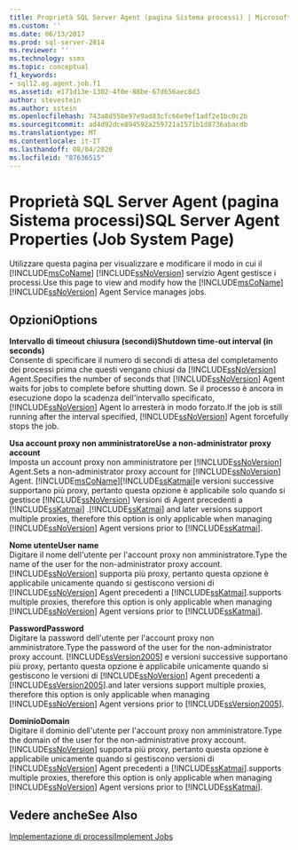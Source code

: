```yaml
---
title: Proprietà SQL Server Agent (pagina Sistema processi) | Microsoft Docs
ms.custom: ''
ms.date: 06/13/2017
ms.prod: sql-server-2014
ms.reviewer: ''
ms.technology: ssms
ms.topic: conceptual
f1_keywords:
- sql12.ag.agent.job.f1
ms.assetid: e171d13e-1302-4f0e-88be-67d656aec8d3
author: stevestein
ms.author: sstein
ms.openlocfilehash: 743a8d558e97e9ad83cfc66e9ef1adf2e1bc0c2b
ms.sourcegitcommit: ad4d92dce894592a259721a1571b1d8736abacdb
ms.translationtype: MT
ms.contentlocale: it-IT
ms.lasthandoff: 08/04/2020
ms.locfileid: "87636515"
---
```

# <a name="sql-server-agent-properties-job-system-page"></a><span data-ttu-id="ec6bf-102">Proprietà SQL Server Agent (pagina Sistema processi)</span><span class="sxs-lookup"><span data-stu-id="ec6bf-102">SQL Server Agent Properties (Job System Page)</span></span>
  <span data-ttu-id="ec6bf-103">Utilizzare questa pagina per visualizzare e modificare il modo in cui il [!INCLUDE[msCoName](../../includes/msconame-md.md)] [!INCLUDE[ssNoVersion](../../includes/ssnoversion-md.md)] servizio Agent gestisce i processi.</span><span class="sxs-lookup"><span data-stu-id="ec6bf-103">Use this page to view and modify how the [!INCLUDE[msCoName](../../includes/msconame-md.md)] [!INCLUDE[ssNoVersion](../../includes/ssnoversion-md.md)] Agent Service manages jobs.</span></span>  
  
## <a name="options"></a><span data-ttu-id="ec6bf-104">Opzioni</span><span class="sxs-lookup"><span data-stu-id="ec6bf-104">Options</span></span>  
 <span data-ttu-id="ec6bf-105">**Intervallo di timeout chiusura (secondi)**</span><span class="sxs-lookup"><span data-stu-id="ec6bf-105">**Shutdown time-out interval (in seconds)**</span></span>  
 <span data-ttu-id="ec6bf-106">Consente di specificare il numero di secondi di attesa del completamento dei processi prima che questi vengano chiusi da [!INCLUDE[ssNoVersion](../../includes/ssnoversion-md.md)] Agent.</span><span class="sxs-lookup"><span data-stu-id="ec6bf-106">Specifies the number of seconds that [!INCLUDE[ssNoVersion](../../includes/ssnoversion-md.md)] Agent waits for jobs to complete before shutting down.</span></span> <span data-ttu-id="ec6bf-107">Se il processo è ancora in esecuzione dopo la scadenza dell'intervallo specificato, [!INCLUDE[ssNoVersion](../../includes/ssnoversion-md.md)] Agent lo arresterà in modo forzato.</span><span class="sxs-lookup"><span data-stu-id="ec6bf-107">If the job is still running after the interval specified, [!INCLUDE[ssNoVersion](../../includes/ssnoversion-md.md)] Agent forcefully stops the job.</span></span>  
  
 <span data-ttu-id="ec6bf-108">**Usa account proxy non amministratore**</span><span class="sxs-lookup"><span data-stu-id="ec6bf-108">**Use a non-administrator proxy account**</span></span>  
 <span data-ttu-id="ec6bf-109">Imposta un account proxy non amministratore per [!INCLUDE[ssNoVersion](../../includes/ssnoversion-md.md)] Agent.</span><span class="sxs-lookup"><span data-stu-id="ec6bf-109">Sets a non-administrator proxy account for [!INCLUDE[ssNoVersion](../../includes/ssnoversion-md.md)] Agent.</span></span> [!INCLUDE[msCoName](../../includes/msconame-md.md)]<span data-ttu-id="ec6bf-110">[!INCLUDE[ssKatmai](../../includes/sskatmai-md.md)]e versioni successive supportano più proxy, pertanto questa opzione è applicabile solo quando si gestisce [!INCLUDE[ssNoVersion](../../includes/ssnoversion-md.md)] Versioni di Agent precedenti a [!INCLUDE[ssKatmai](../../includes/sskatmai-md.md)] .</span><span class="sxs-lookup"><span data-stu-id="ec6bf-110">[!INCLUDE[ssKatmai](../../includes/sskatmai-md.md)] and later versions support multiple proxies, therefore this option is only applicable when managing [!INCLUDE[ssNoVersion](../../includes/ssnoversion-md.md)] Agent versions prior to [!INCLUDE[ssKatmai](../../includes/sskatmai-md.md)].</span></span>  
  
 <span data-ttu-id="ec6bf-111">**Nome utente**</span><span class="sxs-lookup"><span data-stu-id="ec6bf-111">**User name**</span></span>  
 <span data-ttu-id="ec6bf-112">Digitare il nome dell'utente per l'account proxy non amministratore.</span><span class="sxs-lookup"><span data-stu-id="ec6bf-112">Type the name of the user for the non-administrator proxy account.</span></span> [!INCLUDE[ssNoVersion](../../includes/ssnoversion-md.md)] <span data-ttu-id="ec6bf-113">supporta più proxy, pertanto questa opzione è applicabile unicamente quando si gestiscono versioni di [!INCLUDE[ssNoVersion](../../includes/ssnoversion-md.md)] Agent precedenti a [!INCLUDE[ssKatmai](../../includes/sskatmai-md.md)].</span><span class="sxs-lookup"><span data-stu-id="ec6bf-113">supports multiple proxies, therefore this option is only applicable when managing [!INCLUDE[ssNoVersion](../../includes/ssnoversion-md.md)] Agent versions prior to [!INCLUDE[ssKatmai](../../includes/sskatmai-md.md)].</span></span>  
  
 <span data-ttu-id="ec6bf-114">**Password**</span><span class="sxs-lookup"><span data-stu-id="ec6bf-114">**Password**</span></span>  
 <span data-ttu-id="ec6bf-115">Digitare la password dell'utente per l'account proxy non amministratore.</span><span class="sxs-lookup"><span data-stu-id="ec6bf-115">Type the password of the user for the non-administrator proxy account.</span></span> [!INCLUDE[ssVersion2005](../../includes/ssversion2005-md.md)] <span data-ttu-id="ec6bf-116">e versioni successive supportano più proxy, pertanto questa opzione è applicabile unicamente quando si gestiscono le versioni di [!INCLUDE[ssNoVersion](../../includes/ssnoversion-md.md)] Agent precedenti a [!INCLUDE[ssVersion2005](../../includes/ssversion2005-md.md)].</span><span class="sxs-lookup"><span data-stu-id="ec6bf-116">and later versions support multiple proxies, therefore this option is only applicable when managing [!INCLUDE[ssNoVersion](../../includes/ssnoversion-md.md)] Agent versions prior to [!INCLUDE[ssVersion2005](../../includes/ssversion2005-md.md)].</span></span>  
  
 <span data-ttu-id="ec6bf-117">**Dominio**</span><span class="sxs-lookup"><span data-stu-id="ec6bf-117">**Domain**</span></span>  
 <span data-ttu-id="ec6bf-118">Digitare il dominio dell'utente per l'account proxy non amministratore.</span><span class="sxs-lookup"><span data-stu-id="ec6bf-118">Type the domain of the user for the non-administrative proxy account.</span></span> [!INCLUDE[ssNoVersion](../../includes/ssnoversion-md.md)] <span data-ttu-id="ec6bf-119">supporta più proxy, pertanto questa opzione è applicabile unicamente quando si gestiscono versioni di [!INCLUDE[ssNoVersion](../../includes/ssnoversion-md.md)] Agent precedenti a [!INCLUDE[ssKatmai](../../includes/sskatmai-md.md)].</span><span class="sxs-lookup"><span data-stu-id="ec6bf-119">supports multiple proxies, therefore this option is only applicable when managing [!INCLUDE[ssNoVersion](../../includes/ssnoversion-md.md)] Agent versions prior to [!INCLUDE[ssKatmai](../../includes/sskatmai-md.md)].</span></span>  
  
## <a name="see-also"></a><span data-ttu-id="ec6bf-120">Vedere anche</span><span class="sxs-lookup"><span data-stu-id="ec6bf-120">See Also</span></span>  
 [<span data-ttu-id="ec6bf-121">Implementazione di processi</span><span class="sxs-lookup"><span data-stu-id="ec6bf-121">Implement Jobs</span></span>](implement-jobs.md)  
  
  
